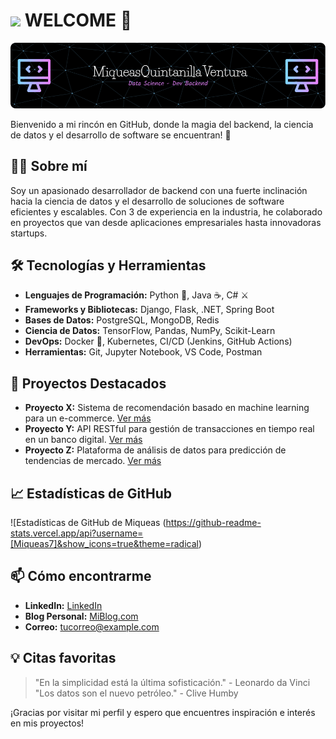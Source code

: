 
# <img src="https://media.giphy.com/media/v1.Y2lkPTc5MGI3NjExM3I3Mml5eWh0Zm40NGo4ODdhNjAyMTZncG0zNDBjZXpheWsydjljbCZlcD12MV9pbnRlcm5hbF9naWZfYnlfaWQmY3Q9cw/ahVlmHJzTMxygUxUou/giphy.gif" width="50"/> WELCOME 👋

![Banner de Miqueas](github-header-image.png)

Bienvenido a mi rincón en GitHub, donde la magia del backend, la ciencia de datos y el desarrollo de software se encuentran! 🚀

## 👨‍💻 Sobre mí

Soy un apasionado desarrollador de backend con una fuerte inclinación hacia la ciencia de datos y el desarrollo de soluciones de software eficientes y escalables. Con 3 de experiencia en la industria, he colaborado en proyectos que van desde aplicaciones empresariales hasta innovadoras startups.

## 🛠️ Tecnologías y Herramientas

- **Lenguajes de Programación:** Python 🐍, Java ☕, C# ⚔️
- **Frameworks y Bibliotecas:** Django, Flask, .NET, Spring Boot
- **Bases de Datos:** PostgreSQL, MongoDB, Redis
- **Ciencia de Datos:** TensorFlow, Pandas, NumPy, Scikit-Learn
- **DevOps:** Docker 🐳, Kubernetes, CI/CD (Jenkins, GitHub Actions)
- **Herramientas:** Git, Jupyter Notebook, VS Code, Postman

## 🌟 Proyectos Destacados

- **Proyecto X:** Sistema de recomendación basado en machine learning para un e-commerce. [Ver más](#)
- **Proyecto Y:** API RESTful para gestión de transacciones en tiempo real en un banco digital. [Ver más](#)
- **Proyecto Z:** Plataforma de análisis de datos para predicción de tendencias de mercado. [Ver más](#)

## 📈 Estadísticas de GitHub

![Estadísticas de GitHub de Miqueas (https://github-readme-stats.vercel.app/api?username=[Miqueas7]&show_icons=true&theme=radical)

## 📫 Cómo encontrarme

- **LinkedIn:** [LinkedIn](https://www.linkedin.com/in/[TuLinkedIn])
- **Blog Personal:** [MiBlog.com](http://miblog.com)
- **Correo:** [tucorreo@example.com](mailto:tucorreo@example.com)

## 💡 Citas favoritas

> "En la simplicidad está la última sofisticación." - Leonardo da Vinci
> "Los datos son el nuevo petróleo." - Clive Humby

¡Gracias por visitar mi perfil y espero que encuentres inspiración e interés en mis proyectos!
